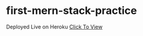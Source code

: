 # first-mern-stack-practice
Deployed Live on Heroku <a href="https://first-mern-stack-practice.herokuapp.com/"> Click To View </a>
